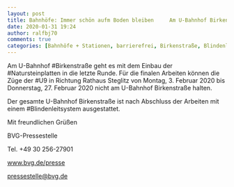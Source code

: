 ```yaml
---
layout: post
title: Bahnhöfe: Immer schön aufm Boden bleiben     Am U-Bahnhof Birkenstraße geht es mit dem Einbau der Natursteinplatten in die letzte Runde., aus BVG
date: 2020-01-31 19:24
author: ralfbj70
comments: true
categories: [Bahnhöfe + Stationen, barrierefrei, Birkenstraße, Blindenleitsystem, Fahrplan, Infrastruktur, Natursteinplatten, U-Bahn, U9]
---
```

<p style="font-weight: 400;">Am U-Bahnhof #Birkenstraße geht es mit dem Einbau der #Natursteinplatten in die letzte Runde. Für die finalen Arbeiten können die Züge der #U9 in Richtung Rathaus Steglitz von Montag, 3. Februar 2020 bis Donnerstag, 27. Februar 2020 nicht am U-Bahnhof Birkenstraße halten.</p>
<p style="font-weight: 400;">Der gesamte U-Bahnhof Birkenstraße ist nach Abschluss der Arbeiten mit einem #Blindenleitsystem ausgestattet.</p>
<p style="font-weight: 400;">Mit freundlichen Grüßen</p>
<p style="font-weight: 400;">BVG-Pressestelle</p>
<p style="font-weight: 400;">Tel. +49 30 256-27901</p>
<p style="font-weight: 400;"><a href="http://www.bvg.de/presse" data-saferedirecturl="https://www.google.com/url?q=http://www.bvg.de/presse&amp;source=gmail&amp;ust=1581513274854000&amp;usg=AFQjCNHqIPZK35hXOjN8adr8jqK_sjDdpw">www.bvg.de/presse</a></p>
<p style="font-weight: 400;"><a href="mailto:pressestelle@bvg.de">pressestelle@bvg.de</a></p>
